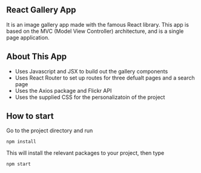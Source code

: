 ## React Gallery App

It is an image gallery app made with the famous React library. This app is based on the MVC (Model View Controller) architecture, and is a single page application. 

## About This App 
  * Uses Javascript and JSX to build out the gallery components
  * Uses React Router to set up routes for three defualt pages and a search page
  * Uses the Axios package and Flickr API 
  * Uses the supplied CSS for the personalizatoin of the project

## How to start
Go to the project directory and run

`npm install`

This will install the relevant packages to your project, then type

`npm start`
